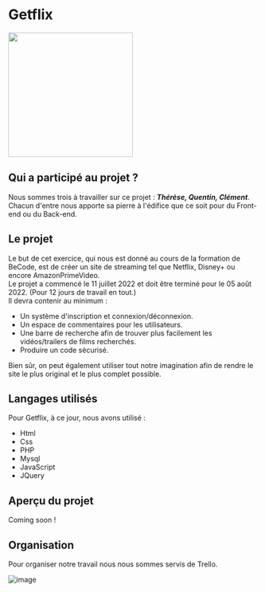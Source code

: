 # Getflix

<img src="https://media4.giphy.com/media/ggtpYV17RP9lTbc542/giphy.gif?cid=ecf05e47e96ou08y92qw46refkb7n9zj54e9b3xpft4wgx9h&rid=giphy.gif&ct=g" width="250px" />

## Qui a participé au projet ?

Nous sommes trois à travailler sur ce projet : ***Thérèse, Quentin, Clément***.  
Chacun d'entre nous apporte sa pierre à l'édifice que ce soit pour du Front-end ou du Back-end.

## Le projet

Le but de cet exercice, qui nous est donné au cours de la formation de BeCode, est de créer un site de streaming tel que Netflix, Disney+ ou encore AmazonPrimeVideo.  
Le projet a commencé le 11 juillet 2022 et doit être terminé pour le 05 août 2022. (Pour 12 jours de travail en tout.)  
Il devra contenir au minimum :  
- Un système d'inscription et connexion/déconnexion.  
- Un espace de commentaires pour les utilisateurs.  
- Une barre de recherche afin de trouver plus facilement les vidéos/trailers de films recherchés.  
- Produire un code sécurisé.  
  
Bien sûr, on peut également utiliser tout notre imagination afin de rendre le site le plus original et le plus complet possible.  

## Langages utilisés

Pour Getflix, à ce jour, nous avons utilisé :
- Html  
- Css  
- PHP
- Mysql
- JavaScript  
- JQuery

## Aperçu du projet

Coming soon !

## Organisation

Pour organiser notre travail nous nous sommes servis de Trello.  

![image](https://i.ibb.co/j4DDcgs/Trello-Getflix.png)
